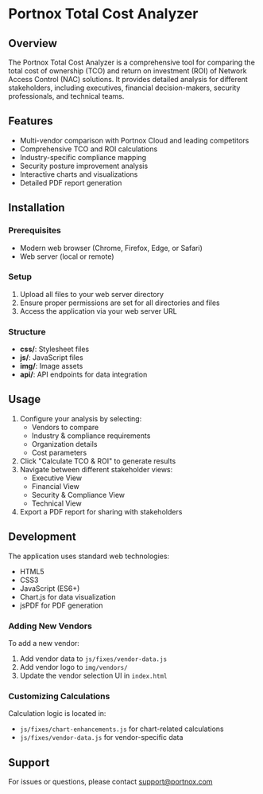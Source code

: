 # Portnox Total Cost Analyzer

## Overview
The Portnox Total Cost Analyzer is a comprehensive tool for comparing the total cost of ownership (TCO) and return on investment (ROI) of Network Access Control (NAC) solutions. It provides detailed analysis for different stakeholders, including executives, financial decision-makers, security professionals, and technical teams.

## Features
- Multi-vendor comparison with Portnox Cloud and leading competitors
- Comprehensive TCO and ROI calculations
- Industry-specific compliance mapping
- Security posture improvement analysis
- Interactive charts and visualizations
- Detailed PDF report generation

## Installation

### Prerequisites
- Modern web browser (Chrome, Firefox, Edge, or Safari)
- Web server (local or remote)

### Setup
1. Upload all files to your web server directory
2. Ensure proper permissions are set for all directories and files
3. Access the application via your web server URL

### Structure
- **css/**: Stylesheet files
- **js/**: JavaScript files
- **img/**: Image assets
- **api/**: API endpoints for data integration

## Usage
1. Configure your analysis by selecting:
   - Vendors to compare
   - Industry & compliance requirements
   - Organization details
   - Cost parameters
2. Click "Calculate TCO & ROI" to generate results
3. Navigate between different stakeholder views:
   - Executive View
   - Financial View
   - Security & Compliance View
   - Technical View
4. Export a PDF report for sharing with stakeholders

## Development
The application uses standard web technologies:
- HTML5
- CSS3
- JavaScript (ES6+)
- Chart.js for data visualization
- jsPDF for PDF generation

### Adding New Vendors
To add a new vendor:
1. Add vendor data to `js/fixes/vendor-data.js`
2. Add vendor logo to `img/vendors/`
3. Update the vendor selection UI in `index.html`

### Customizing Calculations
Calculation logic is located in:
- `js/fixes/chart-enhancements.js` for chart-related calculations
- `js/fixes/vendor-data.js` for vendor-specific data

## Support
For issues or questions, please contact support@portnox.com
